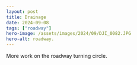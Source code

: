 ```yaml
---
layout: post
title: Drainage
date: 2024-09-08
tags: ["roadway"]
hero-image: /assets/images/2024/09/DJI_0082.JPG
hero-alt: roadway.
---
```

More work on the roadway turning circle.

